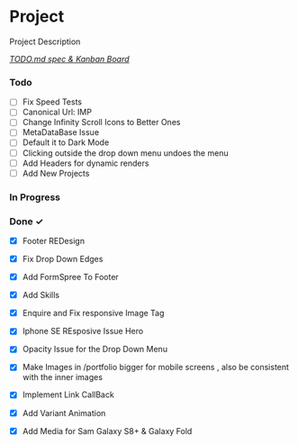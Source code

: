 # Project

Project Description

<em>[TODO.md spec & Kanban Board](https://bit.ly/3fCwKfM)</em>

### Todo

- [ ] Fix Speed Tests  
- [ ] Canonical Url: IMP  
- [ ] Change Infinity Scroll Icons to Better Ones  
- [ ] MetaDataBase Issue  
- [ ] Default it to Dark Mode  
- [ ] Clicking outside the drop down menu undoes the menu  
- [ ] Add Headers for dynamic renders  
- [ ] Add New Projects  

### In Progress


### Done ✓

- [x] Footer REDesign  
- [x] Fix Drop Down Edges  
- [x] Add FormSpree To Footer  
- [x] Add Skills  
- [x] Enquire and Fix responsive Image Tag  
- [x] Iphone SE REsposive Issue Hero  
- [x] Opacity Issue for the Drop Down Menu  
- [x] Make Images in /portfolio bigger for mobile screens , also be consistent with the inner images  
- [x] Implement Link CallBack  
- [x] Add Variant Animation  
- [x] Add Media for Sam Galaxy S8+ & Galaxy Fold  

